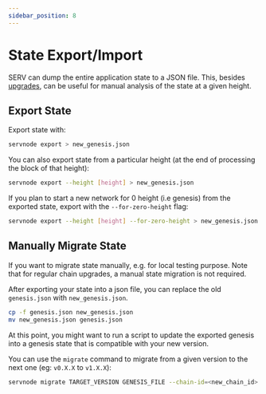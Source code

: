 ```yaml
---
sidebar_position: 8
---
```


# State Export/Import

SERV can dump the entire application state to a JSON file.
This, besides [upgrades](../../validate/upgrades),
can be useful for manual analysis of the state at a given height.

## Export State

Export state with:

```bash
servnode export > new_genesis.json
```

You can also export state from a particular height
(at the end of processing the block of that height):

```bash
servnode export --height [height] > new_genesis.json
```

If you plan to start a new network for 0 height (i.e genesis) from the exported state,
export with the `--for-zero-height` flag:

```bash
servnode export --height [height] --for-zero-height > new_genesis.json
```

## Manually Migrate State

If you want to migrate state manually, e.g. for local testing purpose.
Note that for regular chain upgrades, a manual state migration is not required.

After exporting your state into a json file,
you can replace the old `genesis.json` with `new_genesis.json`.

```bash
cp -f genesis.json new_genesis.json
mv new_genesis.json genesis.json
```

At this point, you might want to run a script
to update the exported genesis into a genesis state
that is compatible with your new version.

You can use the `migrate` command to
migrate from a given version to the next one (eg: `v0.X.X` to `v1.X.X`):

```bash
servnode migrate TARGET_VERSION GENESIS_FILE --chain-id=<new_chain_id> --genesis-time=<yyyy-mm-ddThh:mm:ssZ>
```
